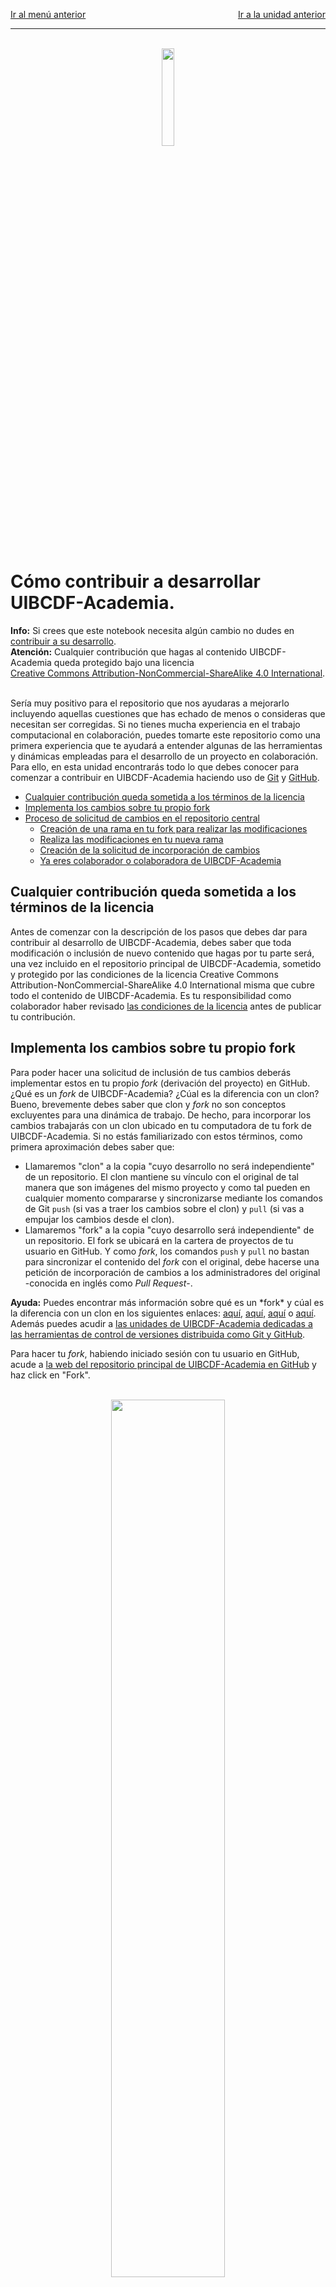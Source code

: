 <p style="text-align:left;">
   <a href="../README.md">Ir al menú anterior</a>
   <span style="float:right;">
        <a href="../Que_es/Que_es.md">Ir a la unidad anterior</a>
   </span>
</p>

-----

<br>
<center>
<img src="https://imgs.xkcd.com/comics/git.png" width="20%">
</center>
<br>


# Cómo contribuir a desarrollar UIBCDF-Academia.

<div class="alert alert-info" role="alert">
<strong>Info:</strong> Si crees que este notebook necesita algún cambio no dudes en <a href="Como_contribuir.md" class="alert-link">contribuir a su desarrollo</a>.
</div>

<div class="alert alert-warning" role="alert">
<strong>Atención:</strong> Cualquier contribución que hagas al contenido UIBCDF-Academia queda
protegido bajo una licencia <a href="http://creativecommons.org/licenses/by-nc-sa/4.0/deed.es?ref=chooser-v1" target="_blank" rel="license noopener noreferrer" style="display:inline-block;">Creative Commons Attribution-NonCommercial-ShareAlike 4.0 International</a>.
</div>

<br>

Sería muy positivo para el repositorio que nos ayudaras a mejorarlo incluyendo aquellas cuestiones
que has echado de menos o consideras que necesitan ser corregidas. Si no tienes mucha experiencia
en el trabajo computacional en colaboración, puedes tomarte este repositorio como una primera
experiencia que te ayudará a entender algunas de las herramientas y dinámicas empleadas para el
desarrollo de un proyecto en colaboración. Para ello, en esta unidad encontrarás todo lo que debes conocer para comenzar a contribuir
en UIBCDF-Academia haciendo uso de
[Git](../../Laboratorio_computacional/Herramientas/Control_versiones_distribuida/Git/Git.md) y [GitHub](../../Laboratorio_computacional/Herramientas/Control_versiones_distribuida/GitHub/GitHub.md).

- [Cualquier contribución queda sometida a los términos de la licencia](#Cualquier-contribución-queda-sometida-a-los-términos-de-la-licencia)
- [Implementa los cambios sobre tu propio fork](#Implementa-los-cambios-sobre-tu-propio-fork)
- [Proceso de solicitud de cambios en el repositorio central](#Proceso-de-solicitud-de-cambios-en-el-repositorio-central)
   - [Creación de una rama en tu fork para realizar las modificaciones](#Creación-de-una-rama-en-tu-fork-para-realizar-las-modificaciones)
   - [Realiza las modificaciones en tu nueva rama](#Realiza-las-modificaciones-en-tu-nueva-rama)
   - [Creación de la solicitud de incorporación de cambios](#Creación-de-la-solicitud-de-incorporación-de-cambios)
   - [Ya eres colaborador o colaboradora de UIBCDF-Academia](#Ya-eres-colaborador-o-colaboradora-de-UIBCDF-Academia)

## Cualquier contribución queda sometida a los términos de la licencia

Antes de comenzar con la descripción de los pasos que debes dar para contribuir al desarrollo de
UIBCDF-Academia, debes saber que toda modificación o inclusión de nuevo contenido que hagas por tu
parte será, una vez incluido en el repositorio principal de UIBCDF-Academia, sometido y protegido
por las condiciones de la licencia Creative Commons Attribution-NonCommercial-ShareAlike 4.0
International misma que cubre todo el contenido de UIBCDF-Academia. Es tu responsibilidad como
colaborador haber revisado [las condiciones de la licencia](../La_licencia/La_licencia.md) antes de publicar tu contribución.

## Implementa los cambios sobre tu propio fork

Para poder hacer una solicitud de inclusión de tus cambios deberás implementar estos en tu propio *fork* (derivación del proyecto) en GitHub. ¿Qué es un *fork* de UIBCDF-Academia? ¿Cúal es la diferencia con un clon? Bueno, brevemente debes saber que clon y *fork* no son conceptos excluyentes para una dinámica de trabajo. De hecho, para incorporar los cambios trabajarás con un clon ubicado en tu computadora de tu fork de UIBCDF-Academia. Si no estás familiarizado con estos términos, como primera aproximación debes saber que:

- Llamaremos "clon" a la copia "cuyo desarrollo no será independiente" de un repositorio. El clon mantiene su vínculo
  con el original de tal manera que son imágenes del mismo proyecto y como tal pueden en cualquier
  momento compararse y sincronizarse mediante los comandos de Git `push` (si vas a traer los
  cambios sobre el clon) y `pull` (si vas a empujar los cambios desde el clon).
- Llamaremos "fork" a la copia "cuyo desarrollo será independiente" de un repositorio. El fork se ubicará en la cartera de
  proyectos de tu usuario en GitHub. Y como *fork*, los comandos `push` y `pull` no bastan para
  sincronizar el contenido del *fork* con el original, debe hacerse una petición de incorporación
  de cambios a los administradores del original -conocida en inglés como *Pull Request*-.

<div class="alert alert-success" role="alert">
<strong>Ayuda:</strong> Puedes encontrar más información sobre qué es un *fork* y cúal es la diferencia con un clon en los siguientes enlaces:
<a href='https://help.github.com/articles/fork-a-repo/'>aquí</a>, <a href='https://github.community/t5/Support-Protips/The-difference-between-forking-and-cloning-a-repository/ba-p/1372'>aquí</a>, <a href='https://stackoverflow.com/questions/6286571/are-git-forks-actually-git-clones'>aquí</a> o <a href='http://www.eqqon.com/index.php/Collaborative_Github_Workflow'>aquí</a>. Además puedes acudir a <a href='../../Laboratorio_computacional/Herramientas/Control_versiones_distribuida/README.md'>las unidades de UIBCDF-Academia dedicadas a las herramientas de control de versiones distribuida como Git y GitHub</a>.
</div>

Para hacer tu *fork*, habiendo iniciado sesión con tu usuario en GitHub, acude a [la web del repositorio principal de UIBCDF-Academia en GitHub](https://github.com/uibcdf/Academia) y haz click en "Fork".

<br>
<center>
<img src="fork.png" width="60%">
</center>
<br>

Ya puedes acudir a tu página de GitHub y encontrar UIBCDF-Academia entre tus repositorios. Ahora, para hacer un clon local de tu *fork* de UIBCDF-Academia. Sustituye en el siguiente comando 'tu-nombre' por tu nombre de usuario en GitHub, y ejecútalo en una terminal de la computadora con la que vas a trabajar sobre el directorio en el que quieras ubicarlo, en mi caso mi carpeta '~/Projects':

```bash
cd ~/Projects
git clone git@github.com:tu-nombre/Academia.git
```

Tu *fork* de UIBCDF-Academia, y su clon local en tu computadora, te van a permitir jugar y cambiar cosas sin alterar el repositorio central de UIBCDF-Academia. Puedes hacer lo que quieras en ellos. Una buena manera de proceder sería, dejar la rama principal, llamada "main", de tu *fork* como espejo del repositorio central y crear ramas (*branches*) para jugar con el repositorio y hacer modificaciones. Puedes solicitar incluir tus modificaciones en el repositorio principal de UIBCDF-Academia desde cualquiera de las ramas de tu *fork* -como verás más adelante-.

Pero espera, vaya, que ahora hemos usado un término que probablemente no conocías. ¿Qué
es una rama (*branch*) de tu repositorio? En realidad un proyecto gestionado por Git se compone de
ramas, es posible que hasta ahora no supieras de su existencia porque tu proyecto tiene únicamente
una que por defecto suele llamarse "main" (o "master"). Para que comprendas el concepto de rama,
vamos a imaginar una situación hipotética descrita en la siguiente secuencia:

- Es martes y has trabajado en tu proyecto. Ya casi lo tienes. Debe estar listo para el viernes. Pero como siempre pasa,
  acabas de tener una idea que no sabes todavía si te convence del todo. Implementarla supone
  modificar muchas cosas... es arriesgado porque puede que tanta modificación arruine la versión
  del proyecto que ya tienes. Sin mucho pensar, decides ser valiente y comenzar a editar los
  archivos. Nooo! Espera! Déjalo como estaba y haz uso de un controlador de versiones como Git.
- Defines primero la carpeta principal donde tienes los archivos con los que estás trabajando como
  proyecto "seguido o administrado" por Git. Lo que ahora mismo tienes se registrará como rama
  principal llamada probablemente "main" o "master".
- Ahora crea una rama que llamaremos aquí "modificación A". Dile a Git que quieres saltar a la
  nueva rama, y comienza a implementar modificaciones.
- Ya es miércoles y no te gusta como está quedando. Se te ocurre que podías haber comenzado a
  modificar lo del martes de otra manera. No te preocupes. Dile a Git que quieres hacer una nueva
  rama que llamaremos "modificación B" a imagen y semejanza de la rama "main" -que no tiene
  cambios desde el martes-. Salta a la nueva rama "modificación B" y comienza de nuevo incluir
  modificaciones.
- Es jueves, ya no sabes qué opción quedó mejor, la versión de "main", "modificación A" o "modificación B". Con Git
  puedes saltar de una a otra, incluso seguir desarrollrándolas independientemente.
- Por fín es viernes. Claramente la versión de la rama "modificación B" quedó mejor que como estaba
  el proyecto el martes, y mejor también que la versión de la rama "modificación A".
- Pídele a Git que compare la rama "main" con "modificación B" y que sincronice la primera con la
  segunda, implementando los cambios (las diferencias). Ya tienes "main" tal y como dejaste "modificación B". Puedes borrar ahora si quieres las ramas
  "modificación B" y "modificación A".
- Por último, si es que tenías un clon remoto y principal de tu proyecto en GitHub, sincroniza tu
  rama "main" del clon en GitHub con tu "main" del clon local de tu computadora empujando los
  cambios con el comando de Git `pull` (desde tu clon local al clon remoto en GitHub).

<div class="alert alert-success" role="alert">
<strong>Ayuda:</strong> Puedes encontrar más información sobre cómo trabajar con las ramas de Git en <a href='../../Laboratorio_computacional/Herramientas/Control_versiones_distribuida/README.md'>la unidad dedicada en UIBCDF-Academia a esta herramienta</a>.
</div>

## Proceso de solicitud de cambios en el repositorio central

Supongamos que has detectado un error en una unidad y lo quieres corregir, o consideras que una explicación no es clara, o quieres añadir un párrafo, o conoces documentación o tutoriales que quieres compartir en la sección de la unidad dedicada a enlistar otras fuentes útiles de información. Edita lo que quieras localmente en el fichero de tu fork, o del clon de tu fork, y cuando consideres que está listo reinicialo y ejecútalo de principio a fin (sólo los Jupyter notebooks que contienen cambios). Compromete los cambios en tu rama. Súbe estos cambios al clon principal de tu *fork* en GitHub -si estabas trabajando con un clon local en tu computadora-, y haz una solicitud de incorporación de cambios, *Pull Request* (o PR en la jerga de Git), en el repositorio original de UIBCDF-Academia. Veamos este proceso paso a paso.

### Creación de una rama en tu fork para realizar las modificaciones

Como habíamos anticipado anteriormente, la forma más limpia de realizar una contribución sería
proponerla desde una rama diferente a la principal de tu *fork*. En primer lugar, dado que vamos a
crear la rama desde la principal de tu fork, llamada "main", vamos a asegurarnos de que ésta está
actualizada con respecto al repositorio principal de UIBCDF-Academia en GitHub. En la web principal
de tu *fork* encontrarás una indicación de si la rama principal está con el mismo contenido que la
principal del repositorio original o no. En caso de que tengas el mismo contenido el mensaje que
debes ver es el siguiente:

<br>
<center>
<img src="fork_even.png" width="60%">
</center>
<br>

Por el contrario, si la rama "main" de tu *fork* está por detrás de la rama "main" del repositorio
original, verás el siguiente mensaje. El botón "Fetch upstream" despliega en esa situación un menú
para comparar las diferencias o traer los cambios a tu *fork* ("Fetch and merge").

<br>
<center>
<img src="fork_behind.png" width="60%">
</center>
<br>

Ya sabemos entonces que tu *fork* está actualizado. Si es necesario empareja ahora el clon local de
tu computadora con el de tu GitHub. Ejecuta en la terminal de tu computadora, dentro del directorio
de tu clon:

```bash
git pull
```

Ahora vamos a crear una rama que por ejemplo llamaremos "mejora\_unidad\_X":

```bash
git checkout -b mejora_unidad_X
```

Ahora empuja tu nueva rama a tu clon origen del *fork* en GitHub:

```bash
git push origin mejora_unidad_X
```

Puedes ver ahora que tu repositorio *fork* remoto tiene ahora dos ramas:

<br>
<center>
<img src="two_branches.png" width="60%">
</center>
<br>

Haz click sobre el indicador del número de ramas "2 branches" para visualizar más
información de las ramas del repositorio. O puedes, en tu clon local, ejecutar el comando siguiente
para enlistar las ramas que tienes localmente (añade "-r" para ver las remotas o "-a" para verlas
todas):

```
git branch 
```

### Realiza las modificaciones en tu nueva rama

Ahora ya podemos en nuestra nueva rama local hacer los cambios que queramos. Despues de eso,
añadimos los ficheros nuevos que hayamos podido crear nosotros -si es el caso-:

```bash
git add --all
```

Y comprometemos los cambios (o "hacemos un *commit*" en jerga de Git) en nuestra rama local para despues empujarlos al clon remoto del *fork* ubicado en
GitHub:

```bash
git commit -a -m 'descripción breve de los cambios'
git push origin mejora_unidad_X
```

### Creación de la solicitud de incorporación de cambios

Ya tenemos los cambios donde queríamos. Si con el botón superior izquierdo de la web de tu fork en
GitHub que ahora mismo dice "main", seleccionamos la rama "mejora\_unidad\_X", veremos que encontramos un mensaje que nos
advierte de que esta rama está avanzada 1 *commit* con respecto de la rama "main" del repositorio
principal de UIBCDF-Academia.

<br>
<center>
<img src="mejora_unidad_X.png" width="60%">
</center>
<br>

Allí mismo encontramos un atajo, mostrado de manera temporal en una caja amarilla, para hacer nuestro *pull request*. Pero nosotros ahora no lo vamos a emplear. Vamos a acudir a la opción del menú superior, "Pull requests", siempre presente:

<br>
<center>
<img src="menu_superior.png" width="60%">
</center>
<br>

Aparace una nueva vista del historial de los *pull requests* realizados junto con la opción de realizar uno nuevo: 

<br>
<center>
<img src="pull_requests.png" width="60%">
</center>
<br>

Selecciona el botón verde de la derecha que dice "New pull request", y ajusta las opciones que
aparecerán para que el flujo de incorporación de cambios sea desde tu rama "mejora\_unidad\_X" a la
rama "main" del repositorio UIBCDF-Academia. Si los dos repositorios son compatibles y no es
necesario nada más para incorporar tus cambios verás un mensaje que anuncia que las ramas pueden
ser emparejadas de manera automática. Ya puedes crear la solicitud de incorporación de cambios
haciendo click en el botón verde que dice "Create pull request":

<br>
<center>
<img src="able_to_merge.png" width="60%">
</center>
<br>

Ahora es cuando "estas haciendo un PR". Titula y describe el motivo y los efectos del cambio.
Documéntalo para que los administradores de UIBCDF-Academia puedan comprender rapidamente el
propósito de tu PR.

<br>
<center>
<img src="pr.png" width="60%">
</center>
<br>

Nota que debajo de esas cajas de texto todavía hay más página web. Aparece la descripción detallada
de todos los cambios que estás proponiendo, fichero a fichero.

Por último, ¡ya puedes hacer click en el botón verde que dice "Create pull request"!

¿Ya lo hiciste? Ahora tu PR aparece como solicitud pendiente de revisión en [la web del repositorio
principal de UIBCDF-Academia dedicada a los pull requests](https://github.com/uibcdf/Academia/pulls):

<br>
<center>
<img src="prs_academia.png" width="60%">
</center>
<br>

Puedes hacer click en tu PR, verás que éste está pendiente de revisión. Los administradores de
UIBCDF-Academia lo revisarán y se comunicarán contigo mediante mensajes en esa
misma página hasta concluir que tus cambios pueden ser aceptados e incorporados.


<div class="alert alert-success" role="alert">
<strong>Ayuda:</strong> Puedes encontrar más información sobre cómo trabajar con Git y GitHub, así como más detalles sobre cómo realizar un PR o gestionar las ramas, en <a href='../../Laboratorio_computacional/Herramientas/Control_versiones_distribuida/README.md'>las unidades de UIBCDF-Academia dedicadas a las herramientas de control de versiones distribuida</a>.
</div>


### Ya eres colaborador o colaboradora de UIBCDF-Academia

Si has llegado hasta aquí y verdaderamente has hecho un PR a UIBCDF-Academia: ¡enhorabuena!
Te damos la enhorabuena por dos motivos. El primero, porque si no tenías conocimientos previos sobre el uso de
Git y GitHub tiene mérito haber seguido la guía hasta aquí. Y el segundo, enhorabuena por
comprender como funciona el universo de "lo *open source*" y en particular de "la *open science*". A lo
largo del tiempo que vayas a trabajar como investigador estamos seguros de que emplearás
muchas herramientas de código abierto, libres y gratuitas. Por ejemplo, si estás usando una
distribución de Linux gratuita, ya lo estás haciendo. Es importante que entres en el
juego desde el principio y comprendas que si otros y otras dedicaron tiempo y esfuerzo a desarrollar
contenido y herramientas que puedes usar gratuitamente, es porque entendían que en comunidad,
colaborando, podemos avanzar mejor y más rápido. Así que si tu también comprendes esto y participas de esta manera de enfrentar el
desarrollo científico y técnico... siéntete parte de la comunidad no sólo recibiendo, sino
también aportando. Ah! y aprende también que en esta comunidad se respeta la autoría. Agradece y menciona
siempre las herramientas de código abierto que usaste, igual que los demás siempre van a reconocer
tu autoría. Si tu PR fue aceptado, ya puedes buscarte en [la sección de colaboradores de
UIBCDF-Academia](https://github.com/uibcdf/Academia/graphs/contributors).

Deja que te digamos que este proceso, si lo desconocías, ha sido un buen simulacro de
cómo contribuir a desarrollar o mejorar una librería científica. ¡Esperamos que en el futuro te
atrevas a interaccionar con los desarrolladores de las librerías que vas a usar! ¡Estamos seguros de
que tu contribución les será de gran ayuda!

<br />

<div style='text-align: right;'> <a href="../La_licencia/La_licencia.md">Ir a la siguiente unidad</a> </div>

-------
<p xmlns:cc="http://creativecommons.org/ns#" xmlns:dct="http://purl.org/dc/terms/"><a property="dct:title" rel="cc:attributionURL" href="https://github.com/uibcdf/Academia">UIBCDF-Academia</a> por <a rel="cc:attributionURL dct:creator" property="cc:attributionName" href="https://github.com/uibcdf/Academia/graphs/contributors">UIBCDF Lab, autores y colaboradores</a> es material protegido bajo una licencia <a href="http://creativecommons.org/licenses/by-nc-sa/4.0/deed.es?ref=chooser-v1" target="_blank" rel="license noopener noreferrer" style="display:inline-block;">Attribution-NonCommercial-ShareAlike 4.0 International<img style="height:22px!important;margin-left:3px;vertical-align:text-bottom;" src="https://mirrors.creativecommons.org/presskit/icons/cc.svg?ref=chooser-v1"><img style="height:22px!important;margin-left:3px;vertical-align:text-bottom;" src="https://mirrors.creativecommons.org/presskit/icons/by.svg?ref=chooser-v1"><img style="height:22px!important;margin-left:3px;vertical-align:text-bottom;" src="https://mirrors.creativecommons.org/presskit/icons/nc.svg?ref=chooser-v1"><img style="height:22px!important;margin-left:3px;vertical-align:text-bottom;" src="https://mirrors.creativecommons.org/presskit/icons/sa.svg?ref=chooser-v1"></a></p>

